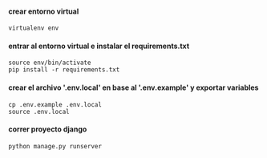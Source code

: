 #### crear entorno virtual

```
virtualenv env
```

#### entrar al entorno virtual e instalar el requirements.txt

```
source env/bin/activate
pip install -r requirements.txt
```

#### crear el archivo '.env.local' en base al '.env.example' y exportar variables 

```
cp .env.example .env.local
source .env.local
```

#### correr proyecto django

```
python manage.py runserver
```
